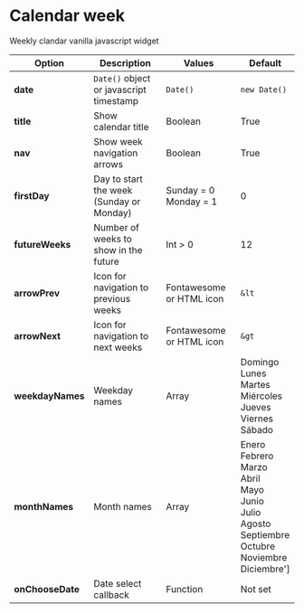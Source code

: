 # Calendar week
Weekly clandar vanilla javascript widget


| Option           | Description                                    | Values                     | Default      |
|------------------|------------------------------------------------|----------------------------|--------------|
| **date**         | `Date()` object or javascript timestamp        | `Date()`                   | `new Date()` |
| **title**        | Show calendar title                            | Boolean                    | True         |
| **nav**          | Show week navigation arrows                    | Boolean                    | True         |
| **firstDay**     | Day to start the week (Sunday or Monday)       | Sunday = 0 <br> Monday = 1 | 0            |
| **futureWeeks**  | Number of weeks to show in the future          | Int > 0                    | 12           | 
| **arrowPrev**    | Icon for navigation to previous weeks          | Fontawesome or HTML icon   | `&lt`        |
| **arrowNext**    | Icon for navigation to next weeks              | Fontawesome or HTML icon   | `&gt`        |
| **weekdayNames** | Weekday names                                  | Array                      | Domingo <br> Lunes <br> Martes <br> Miércoles <br> Jueves <br> Viernes <br> Sábado |
| **monthNames**   | Month names                                    | Array                      | Enero <br> Febrero <br> Marzo <br> Abril <br> Mayo <br> Junio <br> Julio <br> Agosto <br> Septiembre <br> Octubre <br> Noviembre <br> Diciembre'] |
| **onChooseDate** | Date select callback                           | Function                   | Not set      |
